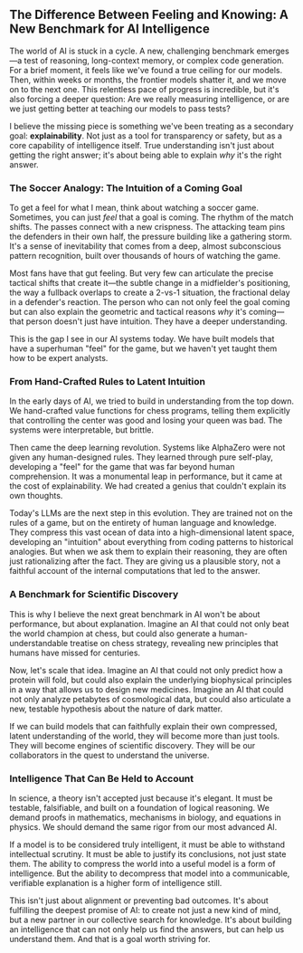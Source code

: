 ## The Difference Between Feeling and Knowing: A New Benchmark for AI Intelligence

The world of AI is stuck in a cycle. A new, challenging benchmark emerges—a test of reasoning, long-context memory, or complex code generation. For a brief moment, it feels like we've found a true ceiling for our models. Then, within weeks or months, the frontier models shatter it, and we move on to the next one. This relentless pace of progress is incredible, but it's also forcing a deeper question: Are we really measuring intelligence, or are we just getting better at teaching our models to pass tests?

I believe the missing piece is something we've been treating as a secondary goal: **explainability**. Not just as a tool for transparency or safety, but as a core capability of intelligence itself. True understanding isn't just about getting the right answer; it's about being able to explain *why* it's the right answer.

### The Soccer Analogy: The Intuition of a Coming Goal

To get a feel for what I mean, think about watching a soccer game. Sometimes, you can just *feel* that a goal is coming. The rhythm of the match shifts. The passes connect with a new crispness. The attacking team pins the defenders in their own half, the pressure building like a gathering storm. It's a sense of inevitability that comes from a deep, almost subconscious pattern recognition, built over thousands of hours of watching the game.

Most fans have that gut feeling. But very few can articulate the precise tactical shifts that create it—the subtle change in a midfielder's positioning, the way a fullback overlaps to create a 2-vs-1 situation, the fractional delay in a defender's reaction. The person who can not only feel the goal coming but can also explain the geometric and tactical reasons *why* it's coming—that person doesn't just have intuition. They have a deeper understanding.

This is the gap I see in our AI systems today. We have built models that have a superhuman "feel" for the game, but we haven't yet taught them how to be expert analysts.

### From Hand-Crafted Rules to Latent Intuition

In the early days of AI, we tried to build in understanding from the top down. We hand-crafted value functions for chess programs, telling them explicitly that controlling the center was good and losing your queen was bad. The systems were interpretable, but brittle.

Then came the deep learning revolution. Systems like AlphaZero were not given any human-designed rules. They learned through pure self-play, developing a "feel" for the game that was far beyond human comprehension. It was a monumental leap in performance, but it came at the cost of explainability. We had created a genius that couldn't explain its own thoughts.

Today's LLMs are the next step in this evolution. They are trained not on the rules of a game, but on the entirety of human language and knowledge. They compress this vast ocean of data into a high-dimensional latent space, developing an "intuition" about everything from coding patterns to historical analogies. But when we ask them to explain their reasoning, they are often just rationalizing after the fact. They are giving us a plausible story, not a faithful account of the internal computations that led to the answer.

### A Benchmark for Scientific Discovery

This is why I believe the next great benchmark in AI won't be about performance, but about explanation. Imagine an AI that could not only beat the world champion at chess, but could also generate a human-understandable treatise on chess strategy, revealing new principles that humans have missed for centuries.

Now, let's scale that idea. Imagine an AI that could not only predict how a protein will fold, but could also explain the underlying biophysical principles in a way that allows us to design new medicines. Imagine an AI that could not only analyze petabytes of cosmological data, but could also articulate a new, testable hypothesis about the nature of dark matter.

If we can build models that can faithfully explain their own compressed, latent understanding of the world, they will become more than just tools. They will become engines of scientific discovery. They will be our collaborators in the quest to understand the universe.

### Intelligence That Can Be Held to Account

In science, a theory isn't accepted just because it's elegant. It must be testable, falsifiable, and built on a foundation of logical reasoning. We demand proofs in mathematics, mechanisms in biology, and equations in physics. We should demand the same rigor from our most advanced AI.

If a model is to be considered truly intelligent, it must be able to withstand intellectual scrutiny. It must be able to justify its conclusions, not just state them. The ability to compress the world into a useful model is a form of intelligence. But the ability to decompress that model into a communicable, verifiable explanation is a higher form of intelligence still.

This isn't just about alignment or preventing bad outcomes. It's about fulfilling the deepest promise of AI: to create not just a new kind of mind, but a new partner in our collective search for knowledge. It's about building an intelligence that can not only help us find the answers, but can help us understand them. And that is a goal worth striving for.

